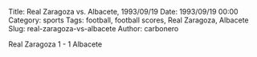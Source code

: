 Title: Real Zaragoza vs. Albacete, 1993/09/19
Date: 1993/09/19 00:00
Category: sports
Tags: football, football scores, Real Zaragoza, Albacete
Slug: real-zaragoza-vs-albacete
Author: carbonero


Real Zaragoza 1 - 1 Albacete
